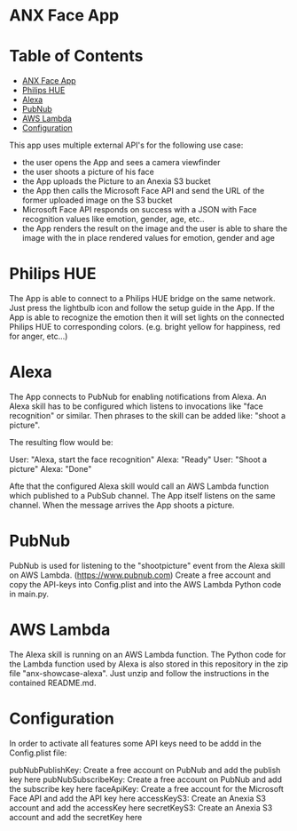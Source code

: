 # ANX Face App

Table of Contents
=================

* [ANX Face App](#anx-face-app)
* [Philips HUE](#philips-hue)
* [Alexa](#alexa)
* [PubNub](#pubnub)
* [AWS Lambda](#aws-lambda)
* [Configuration](#configuration)

This app uses multiple external API's for the following use case:

- the user opens the App and sees a camera viewfinder
- the user shoots a picture of his face
- the App uploads the Picture to an Anexia S3 bucket
- the App then calls the Microsoft Face API and send the URL of the former uploaded image on the S3 bucket
- Microsoft Face API responds on success with a JSON with Face recognition values like emotion, gender, age, etc..
- the App renders the result on the image and the user is able to share the image with the in place rendered values for emotion, gender and age


# Philips HUE

The App is able to connect to a Philips HUE bridge on the same network. Just press the lightbulb icon and follow the setup guide in the App. If the App is able to recognize the emotion then it will set lights on the connected Philips HUE to corresponding colors. (e.g. bright yellow for happiness, red for anger, etc...)


# Alexa

The App connects to PubNub for enabling notifications from Alexa. An Alexa skill has to be configured which listens to invocations like "face recognition" or similar. Then phrases to the skill can be added like: "shoot a picture".

The resulting flow would be:

User: "Alexa, start the face recognition"
Alexa: "Ready"
User: "Shoot a picture"
Alexa: "Done"

Afte that the configured Alexa skill would call an AWS Lambda function which published to a PubSub channel. The App itself listens on the same channel. When the message arrives the App shoots a picture.


# PubNub 

PubNub is used for listening to the "shootpicture" event from the Alexa skill on AWS Lambda. (https://www.pubnub.com) Create a free account and copy the API-keys into Config.plist and into the AWS Lambda Python code in main.py.


# AWS Lambda

The Alexa skill is running on an AWS Lambda function. The Python code for the Lambda function used by Alexa is also stored in this repository in the zip file "anx-showcase-alexa". Just unzip and follow the instructions in the contained README.md.

# Configuration

In order to activate all features some API keys need to be addd in the Config.plist file:

pubNubPublishKey: Create a free account on PubNub and add the publish key here
pubNubSubscribeKey: Create a free account on PubNub and add the subscribe key here
faceApiKey: Create a free account for the Microsoft Face API and add the API key here
accessKeyS3: Create an Anexia S3 account and add the accessKey here
secretKeyS3: Create an Anexia S3 account and add the secretKey here
